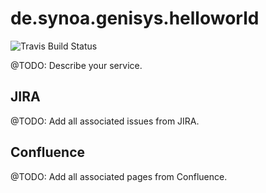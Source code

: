 # de.synoa.genisys.helloworld
![Travis Build Status](https://api.travis-ci.org/synoa/genisys.helloworld.svg?branch=master)

@TODO: Describe your service.


## JIRA

@TODO: Add all associated issues from JIRA.


## Confluence

@TODO: Add all associated pages from Confluence.
